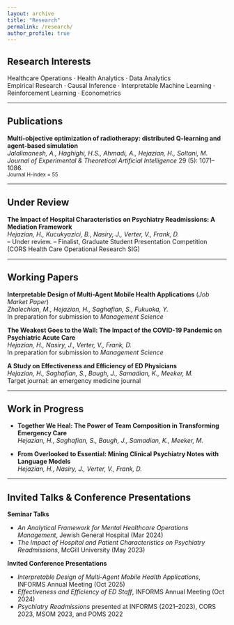```yaml
---
layout: archive
title: "Research"
permalink: /research/
author_profile: true
---
```


## Research Interests
Healthcare Operations · Health Analytics · Data Analytics  
Empirical Research · Causal Inference · Interpretable Machine Learning · Reinforcement Learning · Econometrics

---

## Publications
**Multi-objective optimization of radiotherapy: distributed Q-learning and agent-based simulation**  
*Jalalimanesh, A., Haghighi, H.S., Ahmadi, A., Hejazian, H., Soltani, M.*  
*Journal of Experimental & Theoretical Artificial Intelligence* 29 (5): 1071–1086.  
<small>Journal H-index = 55</small>

---

## Under Review
**The Impact of Hospital Characteristics on Psychiatry Readmissions: A Mediation Framework**  
*Hejazian, H., Kucukyazici, B., Nasiry, J., Verter, V., Frank, D.*  
– Under review.
– Finalist, Graduate Student Presentation Competition (CORS Health Care Operational Research SIG)

---

## Working Papers
**Interpretable Design of Multi-Agent Mobile Health Applications** (*Job Market Paper*)  
*Zhalechian, M., Hejazian, H., Saghafian, S., Fukuoka, Y.*  
In preparation for submission to *Management Science*

**The Weakest Goes to the Wall: The Impact of the COVID-19 Pandemic on Psychiatric Acute Care**  
*Hejazian, H., Nasiry, J., Verter, V., Frank, D.*  
In preparation for submission to *Management Science*

**A Study on Effectiveness and Efficiency of ED Physicians**  
*Hejazian, H., Saghafian, S., Baugh, J., Samadian, K., Meeker, M.*  
Target journal: an emergency medicine journal

---

## Work in Progress
- **Together We Heal: The Power of Team Composition in Transforming Emergency Care**  
  *Hejazian, H., Saghafian, S., Baugh, J., Samadian, K., Meeker, M.*

- **From Overlooked to Essential: Mining Clinical Psychiatry Notes with Language Models**  
  *Hejazian, H., Nasiry, J., Verter, V., Frank, D.*

---

## Invited Talks & Conference Presentations
**Seminar Talks**
- *An Analytical Framework for Mental Healthcare Operations Management*, Jewish General Hospital (Mar 2024)  
- *The Impact of Hospital and Patient Characteristics on Psychiatry Readmissions*, McGill University (May 2023)

**Invited Conference Presentations**
- *Interpretable Design of Multi-Agent Mobile Health Applications*, INFORMS Annual Meeting (Oct 2025)  
- *Effectiveness and Efficiency of ED Staff*, INFORMS Annual Meeting (Oct 2024)  
- *Psychiatry Readmissions* presented at INFORMS (2021–2023), CORS 2023, MSOM 2023, and POMS 2022

